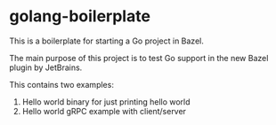 # golang-boilerplate

This is a boilerplate for starting a Go project in Bazel.

The main purpose of this project is to test Go support in the new Bazel plugin by JetBrains.

This contains two examples:

1. Hello world binary for just printing hello world
2. Hello world gRPC example with client/server
